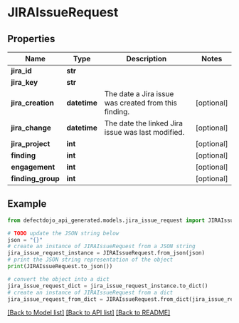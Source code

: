 # JIRAIssueRequest


## Properties

Name | Type | Description | Notes
------------ | ------------- | ------------- | -------------
**jira_id** | **str** |  | 
**jira_key** | **str** |  | 
**jira_creation** | **datetime** | The date a Jira issue was created from this finding. | [optional] 
**jira_change** | **datetime** | The date the linked Jira issue was last modified. | [optional] 
**jira_project** | **int** |  | [optional] 
**finding** | **int** |  | [optional] 
**engagement** | **int** |  | [optional] 
**finding_group** | **int** |  | [optional] 

## Example

```python
from defectdojo_api_generated.models.jira_issue_request import JIRAIssueRequest

# TODO update the JSON string below
json = "{}"
# create an instance of JIRAIssueRequest from a JSON string
jira_issue_request_instance = JIRAIssueRequest.from_json(json)
# print the JSON string representation of the object
print(JIRAIssueRequest.to_json())

# convert the object into a dict
jira_issue_request_dict = jira_issue_request_instance.to_dict()
# create an instance of JIRAIssueRequest from a dict
jira_issue_request_from_dict = JIRAIssueRequest.from_dict(jira_issue_request_dict)
```
[[Back to Model list]](../README.md#documentation-for-models) [[Back to API list]](../README.md#documentation-for-api-endpoints) [[Back to README]](../README.md)


